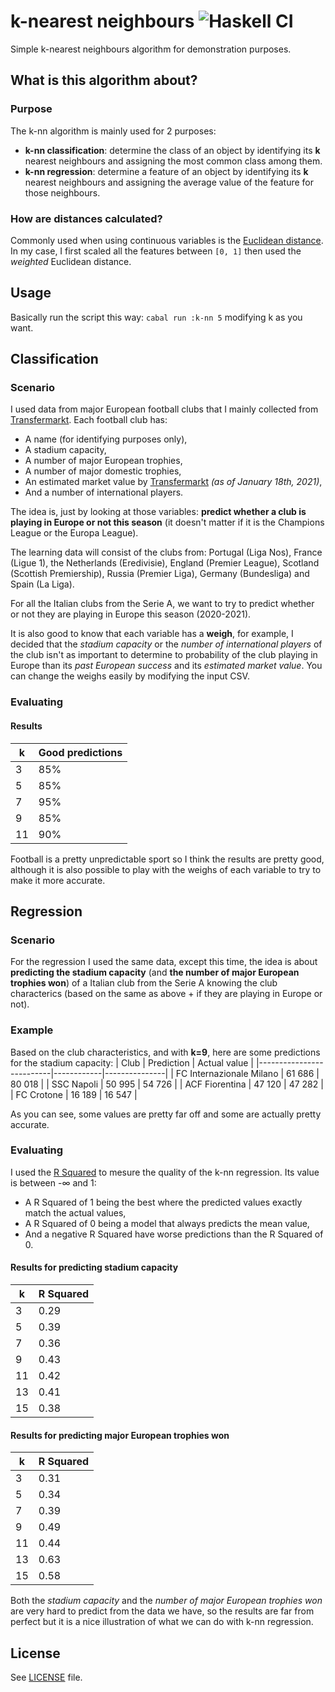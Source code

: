 # k-nearest neighbours ![Haskell CI](https://github.com/TheLusitanianKing/K-NN/workflows/Haskell%20CI/badge.svg)
Simple k-nearest neighbours algorithm for demonstration purposes.

## What is this algorithm about?
### Purpose
The k-nn algorithm is mainly used for 2 purposes:
- **k-nn classification**: determine the class of an object by identifying its **k** nearest neighbours and assigning the most common class among them.
- **k-nn regression**: determine a feature of an object by identifying its **k** nearest neighbours and assigning the average value of the feature for those neighbours.

### How are distances calculated?
Commonly used when using continuous variables is the [Euclidean distance](https://en.wikipedia.org/wiki/Euclidean_distance). In my case, I first scaled all the features between `[0, 1]` then used the *weighted* Euclidean distance.

## Usage
Basically run the script this way: `cabal run :k-nn 5` modifying k as you want.

## Classification
### Scenario
I used data from major European football clubs that I mainly collected from [Transfermarkt](https://www.transfermarkt.pt). Each football club has:
- A name (for identifying purposes only),
- A stadium capacity,
- A number of major European trophies,
- A number of major domestic trophies,
- An estimated market value by [Transfermarkt](https://www.transfermarkt.pt) *(as of January 18th, 2021)*,
- And a number of international players.

The idea is, just by looking at those variables: **predict whether a club is playing in Europe or not this season** (it doesn't matter if it is the Champions League or the Europa League).

The learning data will consist of the clubs from: Portugal (Liga Nos), France (Ligue 1), the Netherlands (Eredivisie), England (Premier League), Scotland (Scottish Premiership), Russia (Premier Liga), Germany (Bundesliga) and Spain (La Liga).

For all the Italian clubs from the Serie A, we want to try to predict whether or not they are playing in Europe this season (2020-2021).

It is also good to know that each variable has a **weigh**, for example, I decided that the *stadium capacity* or the *number of international players* of the club isn't as important to determine to probability of the club playing in Europe than its *past European success* and its *estimated market value*. You can change the weighs easily by modifying the input CSV.

### Evaluating
#### Results
| k  | Good predictions |
|----|------------------|
| 3  | 85%              |
| 5  | 85%              |
| 7  | 95%              |
| 9  | 85%              |
| 11 | 90%              |

Football is a pretty unpredictable sport so I think the results are pretty good, although it is also possible to play with the weighs of each variable to try to make it more accurate.

## Regression
### Scenario
For the regression I used the same data, except this time, the idea is about **predicting the stadium capacity** (and **the number of major European trophies won**) of a Italian club from the Serie A knowing the club characterics (based on the same as above + if they are playing in Europe or not).

### Example
Based on the club characteristics, and with **k=9**, here are some predictions for the stadium capacity:
| Club                     | Prediction | Actual value  |
|--------------------------|------------|---------------|
| FC Internazionale Milano | 61 686     | 80 018        |
| SSC Napoli               | 50 995     | 54 726        |
| ACF Fiorentina           | 47 120     | 47 282        |
| FC Crotone               | 16 189     | 16 547        |

As you can see, some values are pretty far off and some are actually pretty accurate.

### Evaluating
I used the [R Squared](https://en.wikipedia.org/wiki/Coefficient_of_determination) to mesure the quality of the k-nn regression. Its value is between -∞ and 1:
- A R Squared of 1 being the best where the predicted values exactly match the actual values,
- A R Squared of 0 being a model that always predicts the mean value,
- And a negative R Squared have worse predictions than the R Squared of 0.

#### Results for predicting stadium capacity
| k  | R Squared |
|----|-----------|
| 3  | 0.29      |
| 5  | 0.39      |
| 7  | 0.36      |
| 9  | 0.43      |
| 11 | 0.42      |
| 13 | 0.41      |
| 15 | 0.38      |

#### Results for predicting major European trophies won
| k  | R Squared |
|----|-----------|
| 3  | 0.31      |
| 5  | 0.34      |
| 7  | 0.39      |
| 9  | 0.49      |
| 11 | 0.44      |
| 13 | 0.63      |
| 15 | 0.58      |

Both the *stadium capacity* and the *number of major European trophies won* are very hard to predict from the data we have, so the results are far from perfect but it is a nice illustration of what we can do with k-nn regression.

## License
See [LICENSE](LICENSE) file.
